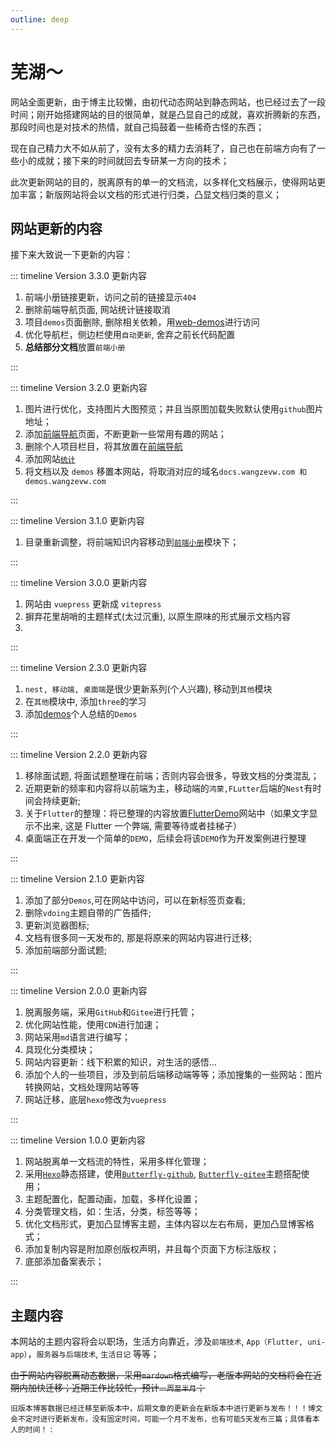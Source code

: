 ```yaml
---
outline: deep
---
```


# 芜湖～

网站全面更新，由于博主比较懒，由初代动态网站到静态网站，也已经过去了一段时间；刚开始搭建网站的目的很简单，就是凸显自己的成就，喜欢折腾新的东西，那段时间也是对技术的热情，就自己捣鼓着一些稀奇古怪的东西；

现在自己精力大不如从前了，没有太多的精力去消耗了，自己也在前端方向有了一些小的成就；接下来的时间就回去专研某一方向的技术；

此次更新网站的目的，脱离原有的单一的文档流，以多样化文档展示，使得网站更加丰富；新版网站将会以文档的形式进行归类，凸显文档归类的意义；

## 网站更新的内容

接下来大致说一下更新的内容：

::: timeline Version 3.3.0 更新内容 <Badge text="当前版本" type="tip"/>

1. 前端小册链接更新，访问之前的链接显示`404`
2. 删除前端导航页面, 网站统计链接取消
3. 项目`demos`页面删除, 删除相关依赖，用[web-demos](https://web-demos.wangzevw.com)进行访问
4. 优化导航栏，侧边栏使用`自动更新`, 舍弃之前长代码配置
5. **总结部分文档**放置`前端小册`

:::

::: timeline Version 3.2.0 更新内容 <Badge text="当前版本" type="tip"/>

1. 图片进行优化，支持图片大图预览；并且当原图加载失败默认使用`github`图片地址；
2. 添加[前端导航](/my-nav)页面，不断更新一些常用有趣的网站；
3. 删除个人项目栏目，将其放置在[前端导航](/my-nav)
4. 添加网站[`统计`](https://us.umami.is/share/7Bi247srU4GxkQlV/www.wangzevw.com)
5. 将文档以及 `demos` 移置本网站，将取消对应的域名`docs.wangzevw.com 和 demos.wangzevw.com`

:::

::: timeline Version 3.1.0 更新内容

1. 目录重新调整，将前端知识内容移动到[`前端小册`](/brochure/info)模块下；

:::

::: timeline Version 3.0.0 更新内容

1. 网站由 `vuepress` 更新成 `vitepress`
2. 摒弃花里胡哨的主题样式(太过沉重), 以原生原味的形式展示文档内容
3. <Badge text="废弃部分旧文档,nest, 桌面端，移动端不再进行整理更新;" type="danger"/>

:::

::: timeline Version 2.3.0 更新内容

1. `nest, 移动端, 桌面端`是很少更新系列(个人兴趣), 移动到`其他`模块
2. 在`其他`模块中, 添加`three`的学习
3. 添加[demos](/demos/css/button/common)个人总结的`Demos`

:::

::: timeline Version 2.2.0 更新内容

1. 移除面试题, 将面试题整理在前端；否则内容会很多，导致文档的分类混乱；
2. 近期更新的频率和内容将以前端为主，移动端的`鸿蒙,FLutter`后端的`Nest`有时间会持续更新;
3. 关于`Flutter`的整理：将已整理的内容放置[FlutterDemo](https://learn-flutter.wangxiaoze.wang/)网站中（如果文字显示不出来, 这是 Flutter 一个弊端, 需要等待或者挂梯子） <Badge text="网站已废弃" type="danger"/>
4. 桌面端正在开发一个简单的`DEMO`，后续会将该`DEMO`作为开发案例进行整理

:::

::: timeline Version 2.1.0 更新内容

1. 添加了部分`Demos`,可在网站中访问，可以在新标签页查看;
2. 删除`vdoing`主题自带的广告插件;
3. 更新浏览器图标;
4. 文档有很多同一天发布的, 那是将原来的网站内容进行迁移;
5. 添加前端部分面试题;

:::

::: timeline Version 2.0.0 更新内容

1. 脱离服务端，采用`GitHub`和`Gitee`进行托管；
2. 优化网站性能，使用`CDN`进行加速；
3. 网站采用`md`语言进行编写；
4. 具现化分类模块；
5. 网站内容更新：线下积累的知识，对生活的感悟...
6. 添加个人的一些项目，涉及到前后端移动端等等；添加搜集的一些网站：图片转换网站，文档处理网站等等
7. 网站迁移，底层`hexo`修改为`vuepress`

:::

::: timeline Version 1.0.0 更新内容

1. 网站脱离单一文档流的特性，采用多样化管理；
2. 采用[`Hexo`](https://hexo.io/zh-cn/index.html)静态搭建，使用[`Butterfly-github`](https://github.com/jerryc127/hexo-theme-butterfly.git), [`Butterfly-gitee`](https://gitee.com/immyw/hexo-theme-butterfly)主题搭配使用；
3. 主题配置化，配置动画，加载，多样化设置；
4. 分类管理文档，如：生活，分类，标签等等；
5. 优化文档形式，更加凸显博客主题，主体内容以左右布局，更加凸显博客格式；
6. 添加复制内容是附加原创版权声明，并且每个页面下方标注版权；
7. 底部添加备案表示；

:::

## 主题内容

本网站的主题内容将会以职场，生活方向靠近，涉及`前端技术`, `App（Flutter, uni-app）`，`服务器与后端技术`, `生活日记` 等等；

~~由于网站内容脱离动态数据，采用`mardown`格式编写，老版本网站的文档将会在近期内加快迁移；近期工作比较忙，预计`一周至半月`；~~

`旧版本博客数据已经迁移至新版本中，后期文章的更新会在新版本中进行更新与发布！！！博文会不定时进行更新发布，没有固定时间，可能一个月不发布，也有可能5天发布三篇；具体看本人的时间！`
:
